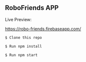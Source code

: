 ## RoboFriends APP


Live Preview: 

https://robo-friends.firebaseapp.com/

```sh
$ Clone this repo
```
```sh
$ Run npm install
```
```sh
$ Run npm start
```
